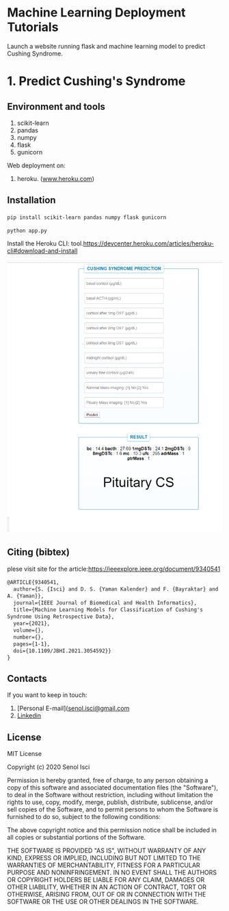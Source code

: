  # Machine Learning Deployment Tutorials
Launch a website running flask and machine learning model to predict Cushing Syndrome.

# 1. Predict Cushing's Syndrome

## Environment and tools
1. scikit-learn
2. pandas
3. numpy
4. flask
5. gunicorn

Web deployment on:
1. heroku. (www.heroku.com)


## Installation

`pip install scikit-learn pandas numpy flask gunicorn`

`python app.py`

Install the Heroku CLI: tool.https://devcenter.heroku.com/articles/heroku-cli#download-and-install

![Logo](i1.png)


## Citing (bibtex)
plese visit site for the article:https://ieeexplore.ieee.org/document/9340541
```
@ARTICLE{9340541,
  author={S. {Isci} and D. S. {Yaman Kalender} and F. {Bayraktar} and A. {Yaman}},
  journal={IEEE Journal of Biomedical and Health Informatics}, 
  title={Machine Learning Models for Classification of Cushing's Syndrome Using Retrospective Data}, 
  year={2021},
  volume={},
  number={},
  pages={1-1},
  doi={10.1109/JBHI.2021.3054592}}
}
```

## Contacts

If you want to keep in touch:

1. [Personal E-mail](senol.isci@gmail.com
2. [Linkedin](https://uk.linkedin.com/in/senolisci)

## License

MIT License

Copyright (c) 2020 Senol Isci

Permission is hereby granted, free of charge, to any person obtaining a copy
of this software and associated documentation files (the "Software"), to deal
in the Software without restriction, including without limitation the rights
to use, copy, modify, merge, publish, distribute, sublicense, and/or sell
copies of the Software, and to permit persons to whom the Software is
furnished to do so, subject to the following conditions:

The above copyright notice and this permission notice shall be included in all
copies or substantial portions of the Software.

THE SOFTWARE IS PROVIDED "AS IS", WITHOUT WARRANTY OF ANY KIND, EXPRESS OR
IMPLIED, INCLUDING BUT NOT LIMITED TO THE WARRANTIES OF MERCHANTABILITY,
FITNESS FOR A PARTICULAR PURPOSE AND NONINFRINGEMENT. IN NO EVENT SHALL THE
AUTHORS OR COPYRIGHT HOLDERS BE LIABLE FOR ANY CLAIM, DAMAGES OR OTHER
LIABILITY, WHETHER IN AN ACTION OF CONTRACT, TORT OR OTHERWISE, ARISING FROM,
OUT OF OR IN CONNECTION WITH THE SOFTWARE OR THE USE OR OTHER DEALINGS IN THE
SOFTWARE.
